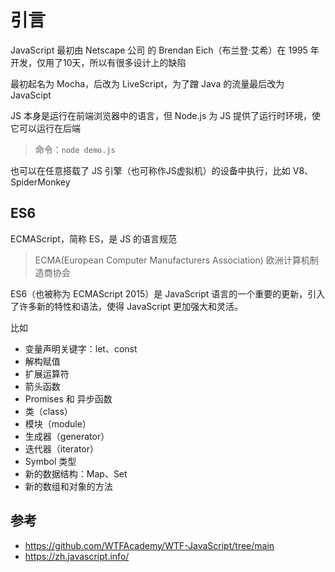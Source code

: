 # 引言

JavaScript 最初由 Netscape 公司 的 Brendan Eich（布兰登·艾希）在 1995 年开发，仅用了10天，所以有很多设计上的缺陷

最初起名为 Mocha，后改为 LiveScript，为了蹭 Java 的流量最后改为 JavaScipt

JS 本身是运行在前端浏览器中的语言，但 Node.js 为 JS 提供了运行时环境，使它可以运行在后端

> 命令：`node demo.js`

也可以在任意搭载了 JS 引擎（也可称作JS虚拟机）的设备中执行，比如 V8、SpiderMonkey

## ES6

ECMAScript，简称 ES，是 JS 的语言规范

> ECMA(European Computer Manufacturers Association) 欧洲计算机制造商协会

ES6（也被称为 ECMAScript 2015）是 JavaScript 语言的一个重要的更新，引入了许多新的特性和语法，使得 JavaScript 更加强大和灵活。

比如

- 变量声明关键字：let、const
- 解构赋值
- 扩展运算符
- 箭头函数
- Promises 和 异步函数
- 类（class）
- 模块（module）
- 生成器（generator）
- 迭代器（iterator）
- Symbol 类型
- 新的数据结构：Map、Set
- 新的数组和对象的方法

## 参考

- <https://github.com/WTFAcademy/WTF-JavaScript/tree/main>
- <https://zh.javascript.info/>
